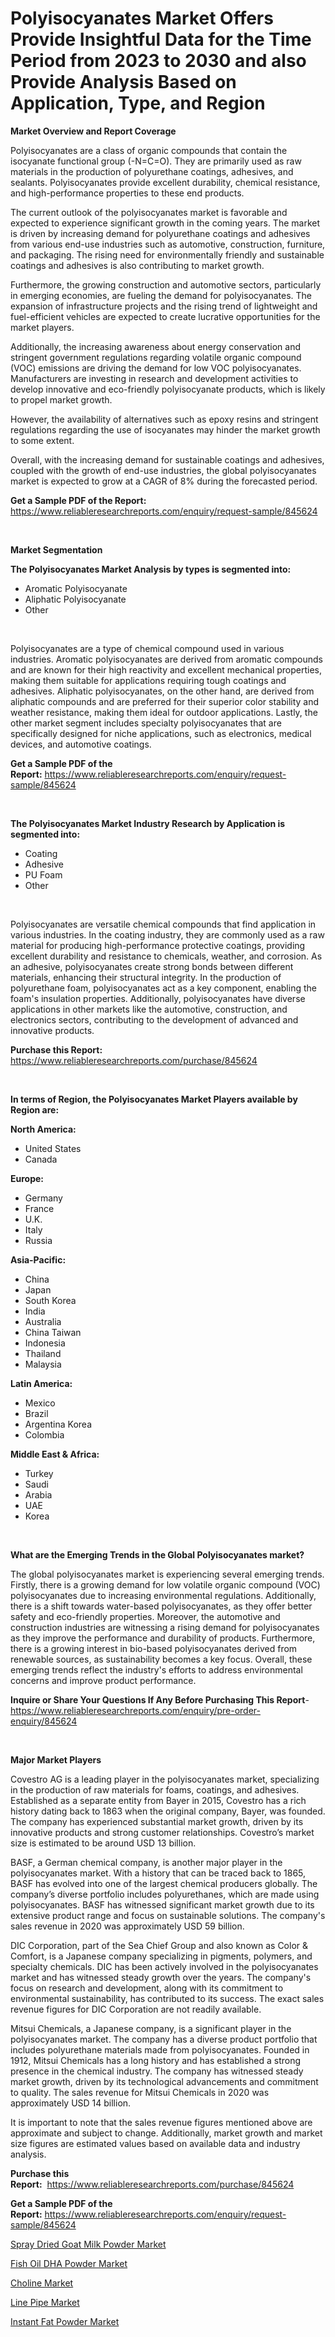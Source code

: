 <p><h1>Polyisocyanates Market Offers Provide Insightful Data for the Time Period from 2023 to 2030 and also Provide Analysis Based on Application, Type, and Region</h1></p><p><strong>Market Overview and Report Coverage</strong></p>
<p><p>Polyisocyanates are a class of organic compounds that contain the isocyanate functional group (-N=C=O). They are primarily used as raw materials in the production of polyurethane coatings, adhesives, and sealants. Polyisocyanates provide excellent durability, chemical resistance, and high-performance properties to these end products.</p><p>The current outlook of the polyisocyanates market is favorable and expected to experience significant growth in the coming years. The market is driven by increasing demand for polyurethane coatings and adhesives from various end-use industries such as automotive, construction, furniture, and packaging. The rising need for environmentally friendly and sustainable coatings and adhesives is also contributing to market growth.</p><p>Furthermore, the growing construction and automotive sectors, particularly in emerging economies, are fueling the demand for polyisocyanates. The expansion of infrastructure projects and the rising trend of lightweight and fuel-efficient vehicles are expected to create lucrative opportunities for the market players.</p><p>Additionally, the increasing awareness about energy conservation and stringent government regulations regarding volatile organic compound (VOC) emissions are driving the demand for low VOC polyisocyanates. Manufacturers are investing in research and development activities to develop innovative and eco-friendly polyisocyanate products, which is likely to propel market growth.</p><p>However, the availability of alternatives such as epoxy resins and stringent regulations regarding the use of isocyanates may hinder the market growth to some extent.</p><p>Overall, with the increasing demand for sustainable coatings and adhesives, coupled with the growth of end-use industries, the global polyisocyanates market is expected to grow at a CAGR of 8% during the forecasted period.</p></p>
<p><strong>Get a Sample PDF of the Report:</strong> <a href="https://www.reliableresearchreports.com/enquiry/request-sample/845624">https://www.reliableresearchreports.com/enquiry/request-sample/845624</a></p>
<p>&nbsp;</p>
<p><strong>Market Segmentation</strong></p>
<p><strong>The Polyisocyanates Market Analysis by types is segmented into:</strong></p>
<p><ul><li>Aromatic Polyisocyanate</li><li>Aliphatic Polyisocyanate</li><li>Other</li></ul></p>
<p>&nbsp;</p>
<p><p>Polyisocyanates are a type of chemical compound used in various industries. Aromatic polyisocyanates are derived from aromatic compounds and are known for their high reactivity and excellent mechanical properties, making them suitable for applications requiring tough coatings and adhesives. Aliphatic polyisocyanates, on the other hand, are derived from aliphatic compounds and are preferred for their superior color stability and weather resistance, making them ideal for outdoor applications. Lastly, the other market segment includes specialty polyisocyanates that are specifically designed for niche applications, such as electronics, medical devices, and automotive coatings.</p></p>
<p><strong>Get a Sample PDF of the Report:</strong>&nbsp;<a href="https://www.reliableresearchreports.com/enquiry/request-sample/845624">https://www.reliableresearchreports.com/enquiry/request-sample/845624</a></p>
<p>&nbsp;</p>
<p><strong>The Polyisocyanates Market Industry Research by Application is segmented into:</strong></p>
<p><ul><li>Coating</li><li>Adhesive</li><li>PU Foam</li><li>Other</li></ul></p>
<p>&nbsp;</p>
<p><p>Polyisocyanates are versatile chemical compounds that find application in various industries. In the coating industry, they are commonly used as a raw material for producing high-performance protective coatings, providing excellent durability and resistance to chemicals, weather, and corrosion. As an adhesive, polyisocyanates create strong bonds between different materials, enhancing their structural integrity. In the production of polyurethane foam, polyisocyanates act as a key component, enabling the foam's insulation properties. Additionally, polyisocyanates have diverse applications in other markets like the automotive, construction, and electronics sectors, contributing to the development of advanced and innovative products.</p></p>
<p><strong>Purchase this Report:</strong>&nbsp; <a href="https://www.reliableresearchreports.com/purchase/845624">https://www.reliableresearchreports.com/purchase/845624</a></p>
<p>&nbsp;</p>
<p><strong>In terms of Region, the Polyisocyanates Market Players available by Region are:</strong></p>
<p>
    <p> <strong> North America: </strong>
        <ul>
            <li>United States</li>
            <li>Canada</li>
        </ul>
        </p> 
    <p> <strong> Europe: </strong>
        <ul>
            <li>Germany</li>
            <li>France</li>
            <li>U.K.</li>
            <li>Italy</li>
            <li>Russia</li>
        </ul>
        </p> 
    <p> <strong> Asia-Pacific: </strong>
        <ul>
            <li>China</li>
            <li>Japan</li>
            <li>South Korea</li>
            <li>India</li>
            <li>Australia</li>
            <li>China Taiwan</li>
            <li>Indonesia</li>
            <li>Thailand</li>
            <li>Malaysia</li>
        </ul>
        </p> 
    <p> <strong> Latin America: </strong>
        <ul>
            <li>Mexico</li>
            <li>Brazil</li>
            <li>Argentina Korea</li>
            <li>Colombia</li>
        </ul>
        </p> 
    <p> <strong> Middle East & Africa: </strong>
        <ul>
            <li>Turkey</li>
            <li>Saudi</li>
            <li>Arabia</li>
            <li>UAE</li>
            <li>Korea</li>
        </ul>
    </p>
    </p>
<p>&nbsp;</p>
<p><strong>What are the Emerging Trends in the Global Polyisocyanates market?</strong></p>
<p><p>The global polyisocyanates market is experiencing several emerging trends. Firstly, there is a growing demand for low volatile organic compound (VOC) polyisocyanates due to increasing environmental regulations. Additionally, there is a shift towards water-based polyisocyanates, as they offer better safety and eco-friendly properties. Moreover, the automotive and construction industries are witnessing a rising demand for polyisocyanates as they improve the performance and durability of products. Furthermore, there is a growing interest in bio-based polyisocyanates derived from renewable sources, as sustainability becomes a key focus. Overall, these emerging trends reflect the industry's efforts to address environmental concerns and improve product performance.</p></p>
<p><strong>Inquire or Share Your Questions If Any Before Purchasing This Report</strong>- <a href="https://www.reliableresearchreports.com/enquiry/pre-order-enquiry/845624">https://www.reliableresearchreports.com/enquiry/pre-order-enquiry/845624</a></p>
<p>&nbsp;</p>
<p><strong>Major Market Players</strong></p>
<p><p>Covestro AG is a leading player in the polyisocyanates market, specializing in the production of raw materials for foams, coatings, and adhesives. Established as a separate entity from Bayer in 2015, Covestro has a rich history dating back to 1863 when the original company, Bayer, was founded. The company has experienced substantial market growth, driven by its innovative products and strong customer relationships. Covestro’s market size is estimated to be around USD 13 billion.</p><p>BASF, a German chemical company, is another major player in the polyisocyanates market. With a history that can be traced back to 1865, BASF has evolved into one of the largest chemical producers globally. The company’s diverse portfolio includes polyurethanes, which are made using polyisocyanates. BASF has witnessed significant market growth due to its extensive product range and focus on sustainable solutions. The company's sales revenue in 2020 was approximately USD 59 billion.</p><p>DIC Corporation, part of the Sea Chief Group and also known as Color & Comfort, is a Japanese company specializing in pigments, polymers, and specialty chemicals. DIC has been actively involved in the polyisocyanates market and has witnessed steady growth over the years. The company's focus on research and development, along with its commitment to environmental sustainability, has contributed to its success. The exact sales revenue figures for DIC Corporation are not readily available.</p><p>Mitsui Chemicals, a Japanese company, is a significant player in the polyisocyanates market. The company has a diverse product portfolio that includes polyurethane materials made from polyisocyanates. Founded in 1912, Mitsui Chemicals has a long history and has established a strong presence in the chemical industry. The company has witnessed steady market growth, driven by its technological advancements and commitment to quality. The sales revenue for Mitsui Chemicals in 2020 was approximately USD 14 billion.</p><p>It is important to note that the sales revenue figures mentioned above are approximate and subject to change. Additionally, market growth and market size figures are estimated values based on available data and industry analysis.</p></p>
<p><strong>Purchase this Report:</strong>&nbsp;&nbsp;<a href="https://www.reliableresearchreports.com/purchase/845624">https://www.reliableresearchreports.com/purchase/845624</a></p>
<p></p>
<p><strong>Get a Sample PDF of the Report:</strong>&nbsp;<a href="https://www.reliableresearchreports.com/enquiry/request-sample/845624">https://www.reliableresearchreports.com/enquiry/request-sample/845624</a></p>
<p><p><a href="https://medium.com/@briaabshire64/spray-dried-goat-milk-powder-market-size-and-market-trends-complete-industry-overview-2023-to-3c865476801e">Spray Dried Goat Milk Powder Market</a></p><p><a href="https://medium.com/@mikeflatley6362/analyzing-fish-oil-dha-powder-market-global-industry-perspective-and-forecast-2023-to-2030-83bd539e9cdc">Fish Oil DHA Powder Market</a></p><p><a href="https://github.com/jonneygiverf/Market-Research-Report-List-1/blob/main/choline-market.md">Choline Market</a></p><p><a href="https://github.com/dziulagalemab/Market-Research-Report-List-1/blob/main/line-pipe-market.md">Line Pipe Market</a></p><p><a href="https://medium.com/@dougschmidt645/instant-fat-powder-market-size-market-outlook-and-market-forecast-2023-to-2030-fd5b7d36ff67">Instant Fat Powder Market</a></p></p>